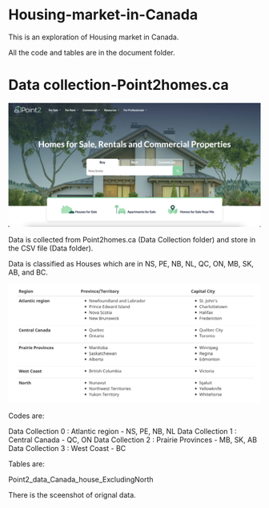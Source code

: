 # Housing-market-in-Canada
This is an exploration of Housing market in Canada.

All the code and tables are in the document folder.

# Data collection-Point2homes.ca

![Image of point2homes](https://raw.githubusercontent.com/NightmareZYR/Housing-market-in-Canada/main/Screen%20Shot%202021-09-19%20at%208.30.47%20PM.png)

Data is collected from Point2homes.ca (Data Collection folder) and store in the CSV file (Data folder).

Data is classified as Houses which are in NS, PE, NB, NL, QC, ON, MB, SK, AB, and BC.

![Image of point2homes](https://raw.githubusercontent.com/NightmareZYR/Housing-market-in-Canada/main/Screen%20Shot%202021-09-23%20at%205.04.29%20PM.png)

Codes are:

Data Collection 0 : Atlantic region   - NS, PE, NB, NL
Data Collection 1 : Central Canada    - QC, ON
Data Collection 2 : Prairie Provinces - MB, SK, AB
Data Collection 3 : West Coast        - BC

Tables are:

Point2_data_Canada_house_ExcludingNorth

There is the sceenshot of orignal data.




